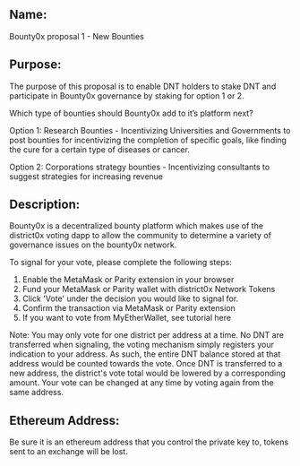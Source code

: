 ## **Name**: 
Bounty0x proposal 1 - New Bounties

## **Purpose**: 
The purpose of this proposal is to enable DNT holders to stake DNT and participate in Bounty0x governance by staking for option 1 or 2.

Which type of bounties should Bounty0x add to it’s platform next? 

Option 1: Research Bounties - Incentivizing Universities and Governments to post bounties for incentivizing the completion of specific goals, like finding the cure for a certain type of diseases or cancer. 

Option 2: Corporations strategy bounties - Incentivizing consultants to suggest strategies for increasing revenue

## **Description**: 
Bounty0x is a decentralized bounty platform which makes use of the district0x voting dapp to allow the community to determine a variety of governance issues on the bounty0x network. 

To signal for your vote, please complete the following steps:


1. Enable the MetaMask or Parity extension in your browser 
2. Fund your MetaMask or Parity wallet with district0x Network Tokens
3. Click 'Vote' under the decision you would like to signal for.
4. Confirm the transaction via MetaMask or Parity extension
5. If you want to vote from MyEtherWallet, see tutorial here

Note: You may only vote for one district per address at a time. No DNT are transferred when signaling, the voting mechanism simply registers your indication to your address. As such, the entire DNT balance stored at that address would be counted towards the vote. Once DNT is transferred to a new address, the district's vote total would be lowered by a corresponding amount. Your vote can be changed at any time by voting again from the same address.


## **Ethereum Address**:
Be sure it is an ethereum address that you control the private key to, tokens sent to an exchange will be lost.